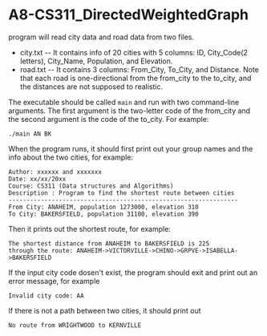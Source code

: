# A8-CS311_DirectedWeightedGraph

program will read city data and road data from two files.
- city.txt -- It contains info of 20 cities with 5 columns: ID, City_Code(2 letters), City_Name, Population, and Elevation.
- road.txt -- It contains 3 columns: From_City, To_City, and Distance. Note that each road is one-directional from the from_city to the to_city, and the distances are not supposed to realistic. 

The executable should be called `main` and run with two command-line arguments. The first argument is the two-letter code of the from_city and the second argument is the code of the to_city. For example:
```
./main AN BK
```
When the program runs, it should first print out your group names and the info about the two cities, for example:
```
Author: xxxxxx and xxxxxxx
Date: xx/xx/20xx
Course: CS311 (Data structures and Algorithms)
Description : Program to find the shortest route between cities 
----------------------------------------------------------------
From City: ANAHEIM, population 1273000, elevation 310
To City: BAKERSFIELD, population 31100, elevation 390
```
Then it prints out the shortest route, for example:
```
The shortest distance from ANAHEIM to BAKERSFIELD is 225
through the route: ANAHEIM->VICTORVILLE->CHINO->GRPVE->ISABELLA->BAKERSFIELD
```
If the input city code dosen't exist, the program should exit and print out an error message, for example 
```
Invalid city code: AA
```
If there is not a path between two cities, it should print out 
```
No route from WRIGHTWOOD to KERNVILLE
```
